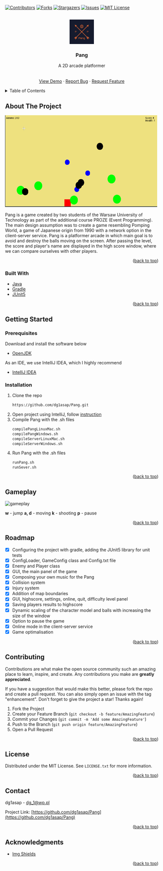 <div id="top"></div>

[![Contributors][contributors-shield]][contributors-url] [![Forks][forks-shield]][forks-url] [![Stargazers][stars-shield]][stars-url] [![Issues][issues-shield]][issues-url] [![MIT License][license-shield]][license-url]


<!-- PROJECT LOGO -->
<br />
<div align="center">
  <a href="https://github.com/dg1asap/Pang">
    <img src="images/logo.jpg" alt="Logo" width="80" height="80">
  </a>

  <h3 align="center">Pang</h3>

  <p align="center">
	A 2D arcade platformer
    <br />
    <a href="https://github.com/dg1asap/Pang">
    <br />
    <br />
    <a href="https://www.youtube.com/watch?v=sNvLo3RXLNk&list=PLzLykJmDCNQ-DZczvk51P_f6NFM7-C5KT&index=1">View Demo</a>
    ·
    <a href="https://github.com/dg1asap/Pang/issues">Report Bug</a>
    ·
    <a href="https://github.com/dg1asap/Pang/issues">Request Feature</a>
  </p>
</div>



<!-- TABLE OF CONTENTS -->
<details>
  <summary>Table of Contents</summary>
  <ol>
    <li>
      <a href="#about-the-project">About The Project</a>
      <ul>
        <li><a href="#built-with">Built With</a></li>
      </ul>
    </li>
    <li>
      <a href="#getting-started">Getting Started</a>
      <ul>
        <li><a href="#prerequisites">Prerequisites</a></li>
        <li><a href="#installation">Installation</a></li>
      </ul>
    </li>
    <li><a href="#gameplay">Gameplay</a></li>
    <li><a href="#roadmap">Roadmap</a></li>
    <li><a href="#contributing">Contributing</a></li>
    <li><a href="#license">License</a></li>
    <li><a href="#contact">Contact</a></li>
    <li><a href="#acknowledgments">Acknowledgments</a></li>
  </ol>
</details>



<!-- ABOUT THE PROJECT -->
## About The Project

<img src="images/game.png" alt="game" width="500" height="300">

Pang is a game created by two students of the Warsaw University of Technology as part of the additional course PROZE (Event Programming). The main design assumption was to create a game resembling Pomping World, a game of Japanese origin from 1990 with a network option in the client-server service. Pang is a platformer arcade in which main goal is to avoid and destroy the balls moving on the screen. After passing the level, the score and player's name are displayed in the high score window, where we can compare ourselves with other players.

<p align="right">(<a href="#top">back to top</a>)</p>



### Built With

* [Java](https://www.java.com/en/)
* [Gradle](https://gradle.org)
* [JUnit5](https://junit.org/junit5/) 


<p align="right">(<a href="#top">back to top</a>)</p>



<!-- GETTING STARTED -->
## Getting Started

### Prerequisites

Download and install the software below
* [OpenJDK](https://openjdk.java.net/install/)

As an IDE, we use IntelliJ IDEA, which I highly recommend
* [IntelliJ IDEA](https://www.jetbrains.com/idea/download/#section=linux)

### Installation

1. Clone the repo
   ```sh
   https://github.com/dg1asap/Pang.git
   ```
2. Open project using IntelliJ, follow [instruction](https://www.jetbrains.com/help/idea/open-close-and-move-projects.html)
3. Compile Pang with the .sh files
	```
	compilePangLinuxMac.sh
	compilePangWindows.sh
	compileServerLinuxMac.sh
	compileServerWindows.sh
	```
5. Run Pang with the .sh files
	```
	runPang.sh
	runSever.sh
	```


<p align="right">(<a href="#top">back to top</a>)</p>



<!-- GAMEPLAY -->
## Gameplay

   <img src="images/gameplay.gif" alt="gameplay" width="500" height="300">

<strong>w</strong> - jump
<strong>a, d</strong> - moving
<strong>k</strong> - shooting
<strong>p</strong> - pause


<p align="right">(<a href="#top">back to top</a>)</p>





<!-- ROADMAP -->
## Roadmap
- [x] Configuring the project with gradle, adding the JUnit5 library for unit tests
- [x] ConfigLoader, GameConfig class and Config.txt file
- [x] Enemy and Player class
- [x] GUI, the main panel of the game
- [x] Composing your own music for the Pang
- [x] Collision system
- [x] Injury system
- [x] Addition of map boundaries
- [x] GUI, highscore, settings, online, quit, difficulty level panel
- [x] Saving players results to highscore
- [x] Dynamic scaling of the character model and balls with increasing the size of the window
- [x] Option to pause the game
- [x] Online mode in the client-server service
- [x] Game optimalisation

<p align="right">(<a href="#top">back to top</a>)</p>



<!-- CONTRIBUTING -->
## Contributing

Contributions are what make the open source community such an amazing place to learn, inspire, and create. Any contributions you make are **greatly appreciated**.

If you have a suggestion that would make this better, please fork the repo and create a pull request. You can also simply open an issue with the tag "enhancement".
Don't forget to give the project a star! Thanks again!

1. Fork the Project
2. Create your Feature Branch (`git checkout -b feature/AmazingFeature`)
3. Commit your Changes (`git commit -m 'Add some AmazingFeature'`)
4. Push to the Branch (`git push origin feature/AmazingFeature`)
5. Open a Pull Request

<p align="right">(<a href="#top">back to top</a>)</p>



<!-- LICENSE -->
## License

Distributed under the MIT License. See `LICENSE.txt` for more information.

<p align="right">(<a href="#top">back to top</a>)</p>



<!-- CONTACT -->
## Contact

dg1asap - dg_1@wp.pl

Project Link: [https://github.com/dg1asap/Pang](https://github.com/dg1asap/Pang)

<p align="right">(<a href="#top">back to top</a>)</p>



<!-- ACKNOWLEDGMENTS -->
## Acknowledgments

* [Img Shields](https://shields.io)

<p align="right">(<a href="#top">back to top</a>)</p>



<!-- MARKDOWN LINKS & IMAGES -->
<!-- https://www.markdownguide.org/basic-syntax/#reference-style-links -->
[contributors-shield]: https://img.shields.io/github/contributors/dg1asap/Pang.svg?style=for-the-badge
[contributors-url]: https://github.com/dg1asap/Pang/graphs/contributors
[forks-shield]: https://img.shields.io/github/forks/dg1asap/Pang.svg?style=for-the-badge
[forks-url]: https://github.com/dg1asap/Pang/network/members
[stars-shield]: https://img.shields.io/github/stars/dg1asap/Pang.svg?style=for-the-badge
[stars-url]: https://github.com/dg1asap/Pang/stargazers
[issues-shield]: https://img.shields.io/github/issues/dg1asap/Pang.svg?style=for-the-badge
[issues-url]: https://github.com/dg1asap/Pang/issues
[license-shield]: https://img.shields.io/github/license/dg1asap/Pang.svg?style=for-the-badge
[license-url]: https://github.com/dg1asap/Pang/blob/master/LICENSE.txt
